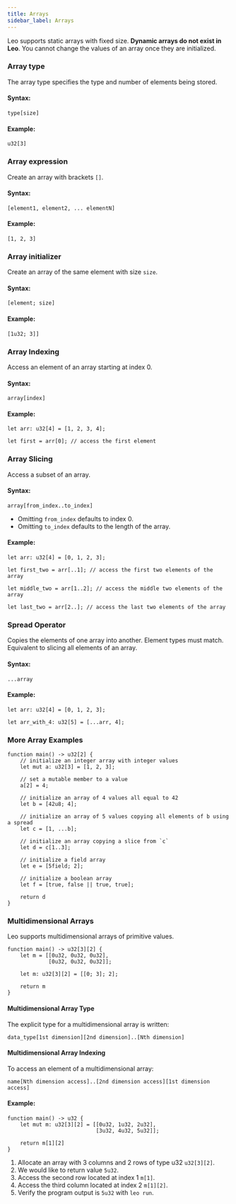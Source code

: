 ```yaml
---
title: Arrays
sidebar_label: Arrays
---
```


Leo supports static arrays with fixed size. 
**Dynamic arrays do not exist in Leo**. 
You cannot change the values of an array once they are initialized.

### Array type
The array type specifies the type and number of elements being stored.

#### Syntax:
`type[size]`

#### Example: 
```leo title="Array type that stores 3 elements with type u32"
u32[3]
```

### Array expression
Create an array with brackets `[]`.

#### Syntax:
`[element1, element2, ... elementN]`

#### Example:
```leo title="Array that stores values 1, 2, 3 with type u32"
[1, 2, 3]
```

### Array initializer
Create an array of the same element with size `size`.

#### Syntax:
`[element; size]` 

#### Example:
```leo title="Array that stores values 1, 1, 1 with type u32"
[1u32; 3]]
```

### Array Indexing

Access an element of an array starting at index 0.

#### Syntax:
`array[index]`

#### Example:
```leo
let arr: u32[4] = [1, 2, 3, 4];

let first = arr[0]; // access the first element
```

### Array Slicing
Access a subset of an array. 

#### Syntax:
`array[from_index..to_index]`

* Omitting `from_index` defaults to index 0.
* Omitting `to_index` defaults to the length of the array.

#### Example:
```leo
let arr: u32[4] = [0, 1, 2, 3];

let first_two = arr[..1]; // access the first two elements of the array

let middle_two = arr[1..2]; // access the middle two elements of the array

let last_two = arr[2..]; // access the last two elements of the array
```

### Spread Operator
Copies the elements of one array into another. Element types must match.
Equivalent to slicing all elements of an array.

#### Syntax:
`...array`

#### Example:
```leo
let arr: u32[4] = [0, 1, 2, 3];

let arr_with_4: u32[5] = [...arr, 4];
```

### More Array Examples

```leo
function main() -> u32[2] {
    // initialize an integer array with integer values
    let mut a: u32[3] = [1, 2, 3];

    // set a mutable member to a value
    a[2] = 4;

    // initialize an array of 4 values all equal to 42
    let b = [42u8; 4];

    // initialize an array of 5 values copying all elements of b using a spread
    let c = [1, ...b];

    // initialize an array copying a slice from `c`
    let d = c[1..3];

    // initialize a field array
    let e = [5field; 2];

    // initialize a boolean array
    let f = [true, false || true, true];

    return d
}
```

### Multidimensional Arrays

Leo supports multidimensional arrays of primitive values.

```leo
function main() -> u32[3][2] {
    let m = [[0u32, 0u32, 0u32], 
             [0u32, 0u32, 0u32]];

    let m: u32[3][2] = [[0; 3]; 2];

    return m
}
```

#### Multidimensional Array Type
The explicit type for a multidimensional array is written: 

`data_type[1st dimension][2nd dimension]..[Nth dimension]`

#### Multidimensional Array Indexing
To access an element of a multidimensional array:

`name[Nth dimension access]..[2nd dimension access][1st dimension access]`

#### Example:

```leo title="src/main.leo"
function main() -> u32 {
    let mut m: u32[3][2] = [[0u32, 1u32, 2u32],
                            [3u32, 4u32, 5u32]];

    return m[1][2]
}
```
1. Allocate an array with 3 columns and 2 rows of type u32 `u32[3][2]`. 
2. We would like to return value `5u32`.
3. Access the second row located at index 1 `m[1]`.
4. Access the third column located at index 2 `m[1][2]`.
5. Verify the program output is `5u32` with `leo run`.